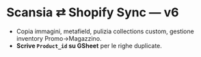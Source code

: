 # Scansia ⇄ Shopify Sync — v6
- Copia immagini, metafield, pulizia collections custom, gestione inventory Promo→Magazzino.
- **Scrive `Product_id` su GSheet** per le righe duplicate.
